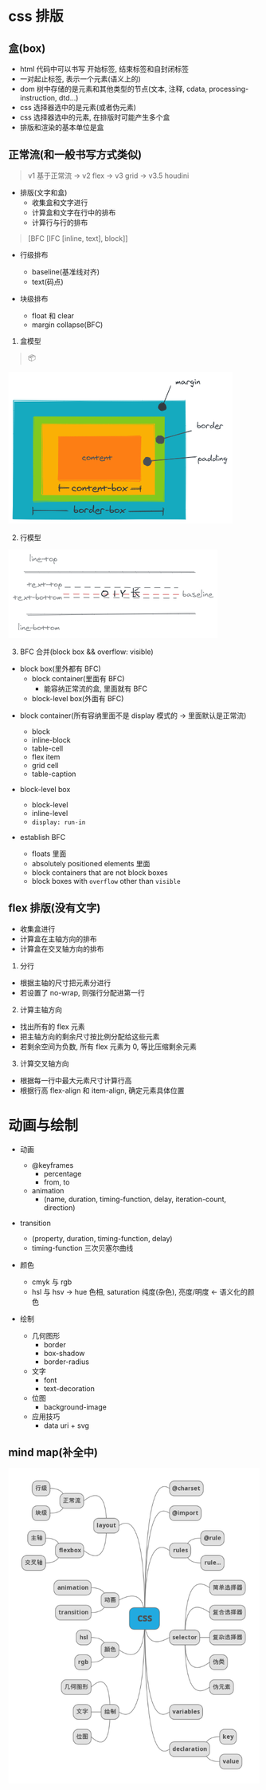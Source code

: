 # css 排版

## 盒(box)

- html 代码中可以书写 开始标签, 结束标签和自封闭标签
- 一对起止标签, 表示一个元素(语义上的)
- dom 树中存储的是元素和其他类型的节点(文本, 注释, cdata, processing-instruction, dtd...)
- css 选择器选中的是元素(或者伪元素)
- css 选择器选中的元素, 在排版时可能产生多个盒
- 排版和渲染的基本单位是盒

## 正常流(和一般书写方式类似)

> v1 基于正常流 -> v2 flex -> v3 grid -> v3.5 houdini

- 排版(文字和盒)
  - 收集盒和文字进行
  - 计算盒和文字在行中的排布
  - 计算行与行的排布

> [BFC [IFC [inline, text], block]]

- 行级排布

  - baseline(基准线对齐)
  - text(码点)

- 块级排布
  - float 和 clear
  - margin collapse(BFC)

1. 盒模型

> 📦

![](assets/box-model.png)

2. 行模型

![](assets/line-model.png)

3. BFC 合并(block box && overflow: visible)

- block box(里外都有 BFC)
  - block container(里面有 BFC)
    - 能容纳正常流的盒, 里面就有 BFC
  - block-level box(外面有 BFC)

* block container(所有容纳里面不是 display 模式的 -> 里面默认是正常流)

  - block
  - inline-block
  - table-cell
  - flex item
  - grid cell
  - table-caption

* block-level box

  - block-level
  - inline-level
  - `display: run-in`

* establish BFC

  - floats 里面
  - absolutely positioned elements 里面
  - block containers that are not block boxes
  - block boxes with `overflow` other than `visible`

## flex 排版(没有文字)

- 收集盒进行
- 计算盒在主轴方向的排布
- 计算盒在交叉轴方向的排布

1. 分行

- 根据主轴的尺寸把元素分进行
- 若设置了 no-wrap, 则强行分配进第一行

2. 计算主轴方向

- 找出所有的 flex 元素
- 把主轴方向的剩余尺寸按比例分配给这些元素
- 若剩余空间为负数, 所有 flex 元素为 0, 等比压缩剩余元素

3. 计算交叉轴方向

- 根据每一行中最大元素尺寸计算行高
- 根据行高 flex-align 和 item-align, 确定元素具体位置

# 动画与绘制

- 动画

  - @keyframes
    - percentage
    - from, to
  - animation
    - (name, duration, timing-function, delay, iteration-count, direction)

- transition

  - (property, duration, timing-function, delay)
  - timing-function 三次贝塞尔曲线

- 颜色

  - cmyk 与 rgb
  - hsl 与 hsv -> hue 色相, saturation 纯度(杂色), 亮度/明度 <- 语义化的颜色

- 绘制
  - 几何图形
    - border
    - box-shadow
    - border-radius
  - 文字
    - font
    - text-decoration
  - 位图
    - background-image
  - 应用技巧
    - data uri + svg

## mind map(补全中)

![](assets/mind-map.png)
